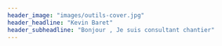 ```yaml
---
header_image: "images/outils-cover.jpg"
header_headline: "Kevin Baret"
header_subheadline: "Bonjour , Je suis consultant chantier"
---
```

